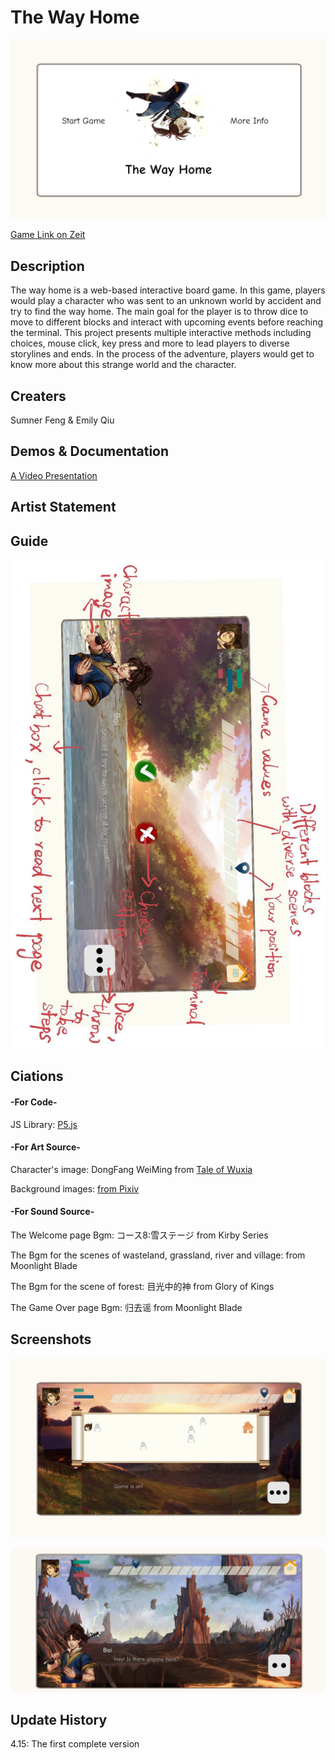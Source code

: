 # The Way Home
![Image 1](screenshots/welcomepage.png)

[Game Link on Zeit](https://the-way-home.now.sh/)

## Description
   The way home is a web-based interactive board game. In this game, players would play a character who was sent to an unknown world by accident and try to find the way home. The main goal for the player is to throw dice to move to different blocks and interact with upcoming events before reaching the terminal. This project presents multiple interactive methods including choices, mouse click, key press and more to lead players to diverse storylines and ends. In the process of the adventure, players would get to know more about this strange world and the character.

## Creaters
   Sumner Feng & Emily Qiu

## Demos & Documentation

   [A Video Presentation](https://drive.google.com/file/d/1osDV0DS2jfMPMnXv7W1iKuxqtHWZoe84/view?usp=sharing)

## Artist Statement

## Guide
![Image 2](screenshots/guide.jpg)

## Ciations
   #### -For Code-
   JS Library: [P5.js](https://p5js.org/)

   #### -For Art Source-
   Character's image: DongFang WeiMing from [Tale of Wuxia](http://wulin.fhyx.com/)
   
   Background images: [from Pixiv](https://www.pixiv.net/)

   #### -For Sound Source-
   The Welcome page Bgm: コース8:雪ステージ from Kirby Series
   
   The Bgm for the scenes of wasteland, grassland, river and village: from Moonlight Blade
   
   The Bgm for the scene of forest: 目光中的神 from Glory of Kings
   
   The Game Over page Bgm: 归去谣 from Moonlight Blade

## Screenshots
![Image 3](screenshots/example1.jpg)

![Image 4](screenshots/example2.jpg)

## Update History
   4.15: The first complete version
